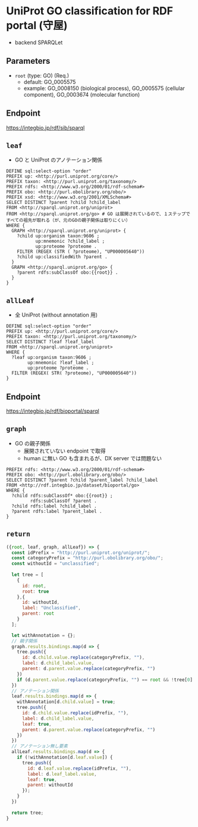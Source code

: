 # UniProt GO classification for RDF portal (守屋)

- backend SPARQLet

## Parameters

* `root` (type: GO) (Req.)
  * default: GO_0005575
  * example: GO_0008150 (biological process), GO_0005575 (cellular component), GO_0003674 (molecular function)

## Endpoint
 https://integbio.jp/rdf/sib/sparql

## `leaf`
- GO と UniProt のアノテーション関係
```sparql
DEFINE sql:select-option "order"
PREFIX up: <http://purl.uniprot.org/core/>
PREFIX taxon: <http://purl.uniprot.org/taxonomy/>
PREFIX rdfs: <http://www.w3.org/2000/01/rdf-schema#>
PREFIX obo: <http://purl.obolibrary.org/obo/>
PREFIX xsd: <http://www.w3.org/2001/XMLSchema#>
SELECT DISTINCT ?parent ?child ?child_label
FROM <http://sparql.uniprot.org/uniprot>
FROM <http://sparql.uniprot.org/go> # GO は展開されているので、１ステップですべての祖先が取れる（が、元のGOの親子関係は取りにくい）
WHERE {
  GRAPH <http://sparql.uniprot.org/uniprot> {
    ?child up:organism taxon:9606 ;
           up:mnemonic ?child_label ;
           up:proteome ?proteome .
    FILTER (REGEX (STR ( ?proteome), "UP000005640"))
    ?child up:classifiedWith ?parent .
  }
  GRAPH <http://sparql.uniprot.org/go> { 
    ?parent rdfs:subClassOf obo:{{root}} . 
  }
}
```

## `allLeaf`
- 全 UniProt (without annotation 用)
```sparql
DEFINE sql:select-option "order"
PREFIX up: <http://purl.uniprot.org/core/>
PREFIX taxon: <http://purl.uniprot.org/taxonomy/>
SELECT DISTINCT ?leaf ?leaf_label
FROM <http://sparql.uniprot.org/uniprot>
WHERE {
  ?leaf up:organism taxon:9606 ;
        up:mnemonic ?leaf_label ;
        up:proteome ?proteome .
  FILTER (REGEX( STR( ?proteome), "UP000005640"))
}
```

## Endpoint
https://integbio.jp/rdf/bioportal/sparql
 
## `graph`
- GO の親子関係
  - 展開されていない endpoint で取得
  - human に無い GO も含まれるが、DX server では問題ない
```sparql
PREFIX rdfs: <http://www.w3.org/2000/01/rdf-schema#>
PREFIX obo: <http://purl.obolibrary.org/obo/>
SELECT DISTINCT ?parent ?child ?parent_label ?child_label
FROM <http://rdf.integbio.jp/dataset/bioportal/go>
WHERE {
  ?child rdfs:subClassOf* obo:{{root}} ;
         rdfs:subClassOf ?parent .
  ?child rdfs:label ?child_label .
  ?parent rdfs:label ?parent_label .
}
```

## `return`
```javascript
({root, leaf, graph, allLeaf}) => {
  const idPrefix = "http://purl.uniprot.org/uniprot/";
  const categoryPrefix = "http://purl.obolibrary.org/obo/";
  const withoutId = "unclassified";
  
  let tree = [
    {
      id: root,
      root: true
    },{
      id: withoutId,
      label: "Unclassified",
      parent: root
    }
  ];

  let withAnnotation = {};
  // 親子関係
  graph.results.bindings.map(d => {
    tree.push({
      id: d.child.value.replace(categoryPrefix, ""),
      label: d.child_label.value,
      parent: d.parent.value.replace(categoryPrefix, "")
    })
    if (d.parent.value.replace(categoryPrefix, "") == root && !tree[0].label) tree[0].label = d.parent_label.value; // root の label 挿入
  })
  // アノテーション関係
  leaf.results.bindings.map(d => {
    withAnnotation[d.child.value] = true;
    tree.push({
      id: d.child.value.replace(idPrefix, ""),
      label: d.child_label.value,
      leaf: true,
      parent: d.parent.value.replace(categoryPrefix, "")
    })
  })
  // アノテーション無し要素
  allLeaf.results.bindings.map(d => {
    if (!withAnnotation[d.leaf.value]) {
      tree.push({
        id: d.leaf.value.replace(idPrefix, ""),
        label: d.leaf_label.value,
        leaf: true,
        parent: withoutId
      });
    }
  })
  
  return tree;	
}
```